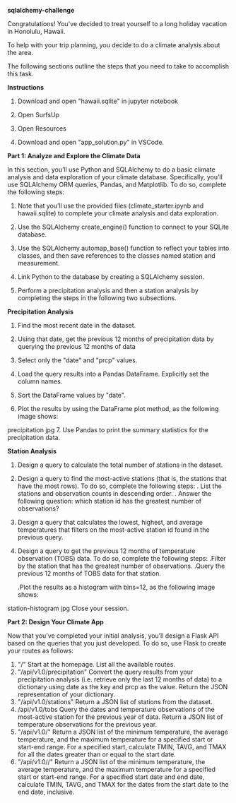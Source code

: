 **sqlalchemy-challenge**

Congratulations! You've decided to treat yourself to a long holiday vacation in Honolulu, Hawaii.

To help with your trip planning, you decide to do a climate analysis about the area.

The following sections outline the steps that you need to take to accomplish this task.

**Instructions**

1. Download and open "hawaii.sqlite" in jupyter notebook

2. Open SurfsUp

3. Open Resources

4. Download and open "app_solution.py" in VSCode.

**Part 1: Analyze and Explore the Climate Data**

In this section, you’ll use Python and SQLAlchemy to do a basic climate analysis and data exploration of your climate database. Specifically, you’ll use SQLAlchemy ORM queries, Pandas, and Matplotlib. To do so, complete the following steps:

1. Note that you’ll use the provided files (climate_starter.ipynb and hawaii.sqlite) to complete your climate analysis and data exploration.

2. Use the SQLAlchemy create_engine() function to connect to your SQLite database.

3. Use the SQLAlchemy automap_base() function to reflect your tables into classes, and then save references to the classes named station and measurement.

4. Link Python to the database by creating a SQLAlchemy session.

5. Perform a precipitation analysis and then a station analysis by completing the steps in the following two subsections.

**Precipitation Analysis**

1. Find the most recent date in the dataset.
   
2. Using that date, get the previous 12 months of precipitation data by querying the previous 12 months of data

3. Select only the "date" and "prcp" values.
 
4. Load the query results into a Pandas DataFrame. Explicitly set the column names.

5. Sort the DataFrame values by "date".

6. Plot the results by using the DataFrame plot method, as the following image shows:
 
precipitation jpg
7. Use Pandas to print the summary statistics for the precipitation data.

**Station Analysis**

1. Design a query to calculate the total number of stations in the dataset.
2. Design a query to find the most-active stations (that is, the stations that have the most rows). To do so, complete the following steps:
   . List the stations and observation counts in descending order.
   . Answer the following question: which station id has the greatest number of observations?
3. Design a query that calculates the lowest, highest, and average temperatures that filters on the most-active station id found in the previous query.
4. Design a query to get the previous 12 months of temperature observation (TOBS) data. To do so, complete the following steps:
   .Filter by the station that has the greatest number of observations.
   .Query the previous 12 months of TOBS data for that station.

    .Plot the results as a histogram with bins=12, as the following image shows:

station-histogram jpg
Close your session.

**Part 2: Design Your Climate App**

Now that you’ve completed your initial analysis, you’ll design a Flask API based on the queries that you just developed. To do so, use Flask to create your routes as follows:

1. "/"
   Start at the homepage.
   List all the available routes.
2. "/api/v1.0/precipitation"
    Convert the query results from your precipitation analysis (i.e. retrieve only the last 12 months of data) to a dictionary using date as the key and prcp as the value.
    Return the JSON representation of your dictionary.
3. "/api/v1.0/stations"
    Return a JSON list of stations from the dataset.
4. /api/v1.0/tobs
   Query the dates and temperature observations of the most-active station for the previous year of data.
   Return a JSON list of temperature observations for the previous year.
5. "/api/v1.0/"
    Return a JSON list of the minimum temperature, the average temperature, and the maximum temperature for a specified start or start-end range.
    For a specified start, calculate TMIN, TAVG, and TMAX for all the dates greater than or equal to the start date.
6. "/api/v1.0//"
   Return a JSON list of the minimum temperature, the average temperature, and the maximum temperature for a specified start or start-end range.
    For a specified start date and end date, calculate TMIN, TAVG, and TMAX for the dates from the start date to the end date, inclusive.

